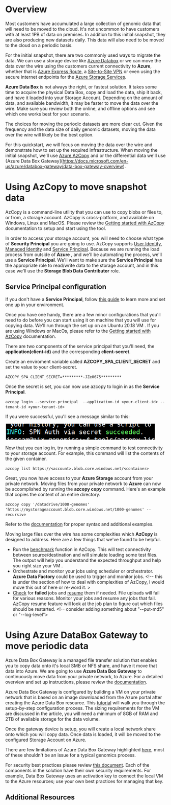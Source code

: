 # Overview
Most customers have accumulated a large collection of genomic data that will need to be moved to the cloud. It's not uncommon to have customers with at least 1PB of data on premises. In addition to this initial snapshot, they are also producing new datasets daily. This data will also need to be moved to the cloud on a periodic basis.

For the initial snapshot, there are two commonly used ways to migrate the data. We can use a storage device like [Azure Databox](https://docs.microsoft.com/en-us/azure/databox/data-box-overview) or we can move the data over the wire using the customers current connectivity to **Azure**, whether that is [Azure Express Route](https://docs.microsoft.com/en-us/azure/expressroute/expressroute-introduction), a [Site-to-Site VPN](https://docs.microsoft.com/en-us/azure/architecture/reference-architectures/hybrid-networking/vpn) or even using the secure internet endpoints for the [Azure Storage Services](https://docs.microsoft.com/en-us/azure/storage/common/storage-introduction). 

**Azure Data Box** is not always the right, or fastest solution. It takes some time to acquire the physical Data Box, copy and load the data, ship it back, and have it loaded into your Storage Account. Depending on the amount of data, and available bandwidth, it may be faster to move the data over the wire. Make sure you review both the online, and offline options and see which one works best for your scenario.

The choices for moving the periodic datasets are more clear cut. Given the frequency and the data size of daily genomic datasets, moving the data over the wire will likely be the best option.

For this quickstart, we will focus on moving the data over the wire and demonstrate how to set up the required infrastructure. When moving the initial snapshot, we'll use [Azure AzCopy](https://docs.microsoft.com/en-us/azure/storage/common/storage-ref-azcopy) and or the differential data we'll use {Azure Data Box Gateway](https://docs.microsoft.com/en-us/azure/databox-gateway/data-box-gateway-overview).

# Using AzCopy to move snapshot data

AzCopy is a command-line utility that you can use to copy blobs or files to, or from, a storage account. AzCopy is cross-platform, and available on Windows, Linux and MacOS. Please review the [Getting started with AzCopy](https://docs.microsoft.com/en-us/azure/storage/common/storage-use-azcopy-v10?toc=/azure/storage/blobs/toc.json) documentation to setup and start using the tool.

In order to access your storage account, you will need to choose what type of **Security Principal** you are going to use. AzCopy supports [User Identity](https://docs.microsoft.com/en-us/azure/active-directory/managed-identities-azure-resources/how-to-manage-ua-identity-portal#create-a-user-assigned-managed-identity), [Managed Identity](https://docs.microsoft.com/en-us/azure/active-directory/managed-identities-azure-resources/overview) and [Service Principal](https://docs.microsoft.com/en-us/azure/active-directory/develop/app-objects-and-service-principals). Because we are running the load process from outside of **Azure** <!--- Is the emphasis on the right word here? If you're going to emphasize anything I'd focus on "outside" --->, and we'll be automating the process, we'll use a **Service Principal**. We'll want to make sure the **Service Principal** has the appropriate role to read/write data to the storage account, and in this case we'll use the **Storage Blob Data Contributor** role.

## Service Principal configuration

If you don't have a **Service Principal**, follow [this guide](https://docs.microsoft.com/en-us/azure/active-directory/develop/app-objects-and-service-principals) to learn more and set one up in your environment.

Once you have one handy, there are a few minor configurations that you'll need to do before you can start using it on machine that you will use for copying data. We'll run through the set up on an Ubuntu 20.18 VM <!--- You may want to use, or even just say to use, an LTS Ubuntu distrobution. -->. If you are using Windows or MacOs, please refer to the [Getting started with AzCopy](https://docs.microsoft.com/en-us/azure/storage/common/storage-use-azcopy-v10?toc=/azure/storage/blobs/toc.json) documentation.

There are two components of the service principal that you'll need, the **application(client-id)** and the corresponding **client-secret**.

Create an enviroment variable called **AZCOPY_SPA_CLIENT_SECRET** and set the value to your client-secret.

```console
AZCOPY_SPA_CLIENT_SECRET=*********-JZe0675*********
```

Once the secret is set, you can now use azcopy to login in as the **Service Principal**.

```console
azcopy login --service-principal  --application-id <your-client-id> --tenant-id <your-tenant-id>
```

If you were successful, you'll see a message  similar to this:


![SPN Login](./../99-Images/data-load-spn-login-sucess.png)

Now that you can log in, try running a simple command to test connectivity to your storage account. For example, this command will list the contents of the given container.

```console
azcopy list https://<account>.blob.core.windows.net/<container>
```

Great, you now have access to your **Azure Storage** account from your private network. Moving files from your private network to **Azure** can now be accomplished by running the **azcopy copy** command. Here's an example that copies the content of an entire directory.

```console
azcopy copy '/datadrive/1000-genomes' 'https://mystorageaccount.blob.core.windows.net/1000-genomes' --recursive
```

Refer to the [documentation](https://docs.microsoft.com/en-us/azure/storage/common/storage-use-azcopy-blobs-upload?toc=/azure/storage/blobs/toc.json) for proper syntax and additional examples.

Moving large files over the wire has some complexities which **AzCopy** is designed to address. Here are a few things that we've found to be helpful.

- Run the [benchmark](https://docs.microsoft.com/en-us/azure/storage/common/storage-ref-azcopy-bench) function in AzCopy. This will test connectivity between source/destination and will simulate loading some test files. The output will help you understand the expected throughput and help you right size your VM <!--I'm not sure what rightsizing a VM has to do with AzCopy, maybe the VM doesn't have enough CPU to copy files? I would explain this more clearly. -->.
- Orchestrate and monitor your jobs using  scheduler or orchestrator. **Azure Data Factory** could be used to trigger and monitor jobs. <!-- this is under the section of how to deal with complexities of AzCopy, I would move this out of here or re-word it. >
- [Check](https://docs.microsoft.com/en-us/azure/storage/common/storage-use-azcopy-configure) for **failed** jobs and [resume](https://docs.microsoft.com/en-us/azure/storage/common/storage-ref-azcopy-jobs-resume) them if needed. File uploads will fail for various reasons. Monitor your jobs and resume any jobs that fail. AzCopy resume feature will look at the job plan to figure out which files should be restarted. <!-- consider adding something about "--put-md5" or "--log-level">



# Using Azure DataBox Gateway to move periodic data

Azure Data Box Gateway is a managed file transfer solution that enables you to copy data onto it's local SMB or NFS share, and have it move that data into Azure. We are going to use **Azure Data Box Gateway** to continuously move data from your private network, to Azure. For a detailed overview and set up instructions, please review the [documentation](https://docs.microsoft.com/en-us/azure/databox-gateway/data-box-gateway-overview).

Azure Data Box Gateway is configured by building a VM on your private network that is based on an image downloaded from the Azure portal after creating the Azure Data Box resource. This [tutorial](https://docs.microsoft.com/en-us/azure/databox-gateway/data-box-gateway-deploy-prep) will walk you through the setup-by-step configuration process. The sizing requirements for the VM are discussed in the article, you will need a minimum of 8GB of RAM and 2TB of available storage for the data volume.

Once the gateway device is setup, you will create a local network share onto which you will copy data. Once data is loaded, it will be moved to the configured Storage Account on Azure.

There are few limitations of Azure Data Box Gateway highlighted [here](https://docs.microsoft.com/en-us/azure/databox-gateway/data-box-gateway-limits), most of these shouldn't be an issue for a typical genomics process.

For security best practices please review [this document](https://docs.microsoft.com/en-us/azure/databox-gateway/data-box-gateway-security). Each of the components in the solution have their own security requirements. For example, Data Box Gateway uses an activation key to connect the local VM to the Azure resources; use your own best practices for managing that key.


## Additional Resources
